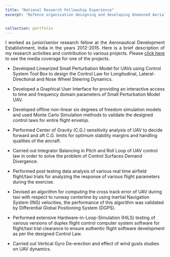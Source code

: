 ```yaml
---
title: "National Research Fellowship Experience"
excerpt: "Defence organisation designing and developing Unmanned Aerial Systems and Combat Aircraft Simulators"


collection: portfolio
---
```

<div style="text-align: justify"> 
I worked as junior/senior research fellow at the Aeronautical Development Establishment, India in the years 2012-2015. Here is a brief description of my research activities and contribution to various projects. Please <a href="https://www.youtube.com/watch?v=_vvhno58Qq8"> click here </a> to see the media coverage for one of the projects. </div>

* Developed Linearized Small Perturbation Model for UAVs using Control System Tool Box to design the Control Law for Longitudinal, Lateral-Directional and Nose Wheel Steering Dynamics. 

* Developed a Graphical User Interface for providing an interactive access to time and frequency domain parameters of Small Perturbation Model UAV. 

* Developed offline non-linear six degrees of freedom simulation models and used Monte Carlo Simulation methods to validate the designed control laws for entire flight envelop.

* Performed Center of Gravity (C.G.) sensitivity analysis of UAV to decide forward and aft C.G. limits for optimum stability margins and handling qualities of the aircraft.

* Carried out Integrator Balancing in Pitch and Roll Loop of UAV control law in order to solve the problem of Control Surfaces Demand Divergence.
  
* Performed post testing data analysis of various real time airfield flight/taxi trials for analyzing the response of various flight parameters during the exercise.
  
* Devised an algorithm for computing the cross track error of UAV during taxi with respect to runway centerline by using Inertial Navigation System (INS) velocities, the performance of this algorithm was validated by Differential Global Positioning System (DGPS).
  
* Performed extensive Hardware-in-Loop-Simulation (HILS) testing of various versions of duplex flight control computer system software for flight/taxi trial clearance to ensure authentic flight software development as per the designed Control Law.

* Carried out Vertical Gyro De-erection and effect of wind gusts studies on UAV dynamics.

